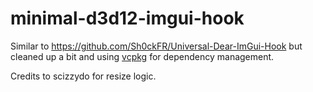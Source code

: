 # minimal-d3d12-imgui-hook

Similar to https://github.com/Sh0ckFR/Universal-Dear-ImGui-Hook but cleaned up a bit and using [vcpkg](https://github.com/microsoft/vcpkg#quick-start-windows) for dependency management.

Credits to scizzydo for resize logic.
